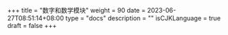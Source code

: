 +++
title = "数字和数学模块"
weight = 90
date = 2023-06-27T08:51:14+08:00
type = "docs"
description = ""
isCJKLanguage = true
draft = false
+++